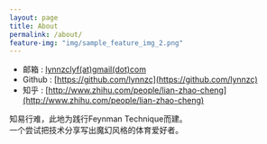 ```yaml
---
layout: page
title: About
permalink: /about/
feature-img: "img/sample_feature_img_2.png"
---
```

  - 邮箱 : [lynnzclyf(at)gmail(dot)com](lynnzclyf@gmail.com)
  - Github : [https://github.com/lynnzc](https://github.com/lynnzc)  
  - 知乎 : [http://www.zhihu.com/people/lian-zhao-cheng](http://www.zhihu.com/people/lian-zhao-cheng)  

  知易行难，此地为践行Feynman Technique而建。  
  一个尝试把技术分享写出魔幻风格的体育爱好者。  
